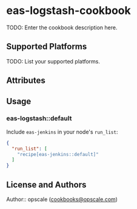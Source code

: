 # eas-logstash-cookbook

TODO: Enter the cookbook description here.

## Supported Platforms

TODO: List your supported platforms.

## Attributes

## Usage

### eas-logstash::default

Include `eas-jenkins` in your node's `run_list`:

```json
{
  "run_list": [
    "recipe[eas-jenkins::default]"
  ]
}
```

## License and Authors

Author:: opscale (<cookbooks@opscale.com>)
